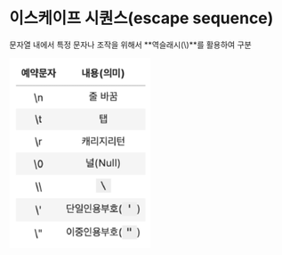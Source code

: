 # 이스케이프 시퀀스(escape sequence)

문자열 내에서 특정 문자나 조작을 위해서 **역슬래시(\\)**를 활용하여 구분

![image-20210719101757506](photo\image-20210719101757506.png)

### 